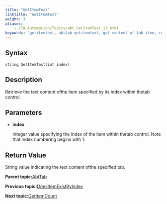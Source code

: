 ```yaml
--- 
title: "GetItemText"
linktitle: "GetItemText"
weight: 3
aliases: 
    - /TA_Automation/Topics/abt_GetItemText_11.html
keywords: "getitemtext, abttab getitemtext, get content of tab item, retrieve content of tab item at specified index, content of tab item"
---
```


## Syntax

`string GetItemText(int index)`

## Description

Retrieve the text content ofthe item specified by its index within thetab control.

## Parameters

-   **index**

    Integer value specifying the index of the item within thetab control. Note that index numbering begins with 1.


## Return Value

String value indicating the text content ofthe specified tab.

**Parent topic:**[AbtTab](/TA_Automation/Topics/abt_AbtTab.html)

**Previous topic:**[DoesItemExistByIndex](/TA_Automation/Topics/abt_DoesItemExist_12.html)

**Next topic:**[GetItemCount](/TA_Automation/Topics/abt_GetItemCount_11.html)

